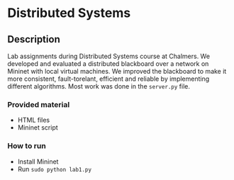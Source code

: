 # Distributed Systems

## Description
Lab assignments during Distributed Systems course at Chalmers. We developed and evaluated a distributed blackboard over a network on Mininet with local virtual machines. We improved the blackboard to make it more consistent, fault-torelant, efficient and reliable by implementing different algorithms. Most work was done in the `server.py` file.

### Provided material
 - HTML files
 - Mininet script
   
### How to run
 - Install Mininet
 - Run `sudo python lab1.py`